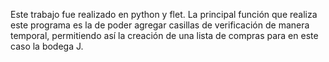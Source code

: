   Este trabajo fue realizado en python y flet.
La principal función que realiza este programa es la de poder agregar casillas de verificación 
de manera temporal, permitiendo así la creación de una lista de compras para en este caso
la bodega J.
